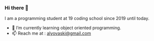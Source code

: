 ### Hi there 👋

I am a programming student at 19 coding school since 2019 until today.

- 🌱 I’m currently learning object oriented programming.
- 📫 Reach me at : alyovaski@gmail.com
